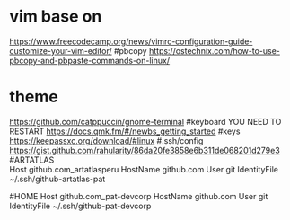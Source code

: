 # vim base on 
https://www.freecodecamp.org/news/vimrc-configuration-guide-customize-your-vim-editor/
#pbcopy 
https://ostechnix.com/how-to-use-pbcopy-and-pbpaste-commands-on-linux/
# theme
https://github.com/catppuccin/gnome-terminal
#keyboard YOU NEED TO RESTART
https://docs.qmk.fm/#/newbs_getting_started
#keys
https://keepassxc.org/download/#linux
#.ssh/config 
https://gist.github.com/rahularity/86da20fe3858e6b311de068201d279e3
#ARTATLAS                                                                                                                                                                                                  
Host github.com_artatlasperu
    HostName github.com
    User git
    IdentityFile ~/.ssh/github-artatlas-pat
  
#HOME
Host github.com_pat-devcorp
    HostName github.com
    User git
    IdentityFile ~/.ssh/github-pat-devcorp
